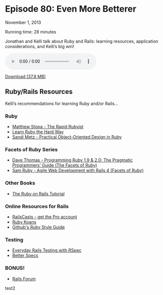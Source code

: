 Episode 80: Even More Betterer
====
November 1, 2013

Running time: 28 minutes

Jonathan and Kelli talk about Ruby and Rails: learning resources, application considerations, and Kelli’s big win!

<audio preload="auto" controls>
	<source src="https://s3.amazonaws.com/nitch/Episode_80_Even_More_Betterer.mp3" type="audio/mpeg" />
    <source src="https://s3.amazonaws.com/nitch/Episode_80_Even_More_Betterer.ogg" type="audio/ogg" />
    Your browser does not support HTML5 audio. Please download the episode using the link below.
</audio>

[Download (37.8 MB)](https://s3.amazonaws.com/nitch/Episode_80_Even_More_Betterer.mp3 "Episode 80: Even More Betterer")

## Ruby/Rails Resources

Kelli’s recommendations for learning Ruby and/or Rails...

### Ruby

* [Matthew Stopa - The Rapid Rubyist](http://amzn.com/B00DPQ5P24)
* [Learn Ruby the Hard Way](http://ruby.learncodethehardway.org/book/)
* [Sandi Metz - Practical Object-Oriented Design in Ruby](http://amzn.com/B0096BYG7C)

### Facets of Ruby Series

* [Dave Thomas - Programming Ruby 1.9 & 2.0: The Pragmatic Programmers' Guide (The Facets of Ruby)](http://www.amazon.com/Programming-Ruby-1-9-2-0-Programmers/dp/1937785491/ref=sr_1_2?ie=UTF8&qid=1383183278&sr=8-2&keywords=ruby+programming)
* [Sam Ruby - Agile Web Development with Rails 4 (Facets of Ruby)](http://amzn.com/1937785564)

### Other Books

* [The Ruby on Rails Tutorial](http://ruby.railstutorial.org/)

### Online Resources for Rails

* [RailsCasts - get the Pro account](http://railscasts.com)
* [Ruby Koans](http://rubykoans.com/)
* [Github's Ruby Style Guide](https://github.com/styleguide/ruby)

### Testing

* [Everyday Rails Testing with RSpec](https://leanpub.com/everydayrailsrspec)
* [Better Specs](http://betterspecs.org/)

### BONUS!

* [Rails Forum](http://railsforum.com)

test2
